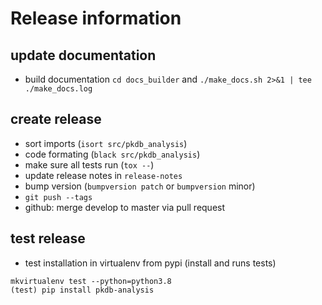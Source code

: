 # Release information

## update documentation
* build documentation `cd docs_builder` and `./make_docs.sh 2>&1 | tee ./make_docs.log`

## create release
* sort imports (`isort src/pkdb_analysis`)
* code formating (`black src/pkdb_analysis`)
* make sure all tests run (`tox --`)
* update release notes in `release-notes`
* bump version (`bumpversion patch` or `bumpversion` minor)
* `git push --tags`
* github: merge develop to master via pull request


## test release
* test installation in virtualenv from pypi (install and runs tests)
```
mkvirtualenv test --python=python3.8
(test) pip install pkdb-analysis
```
